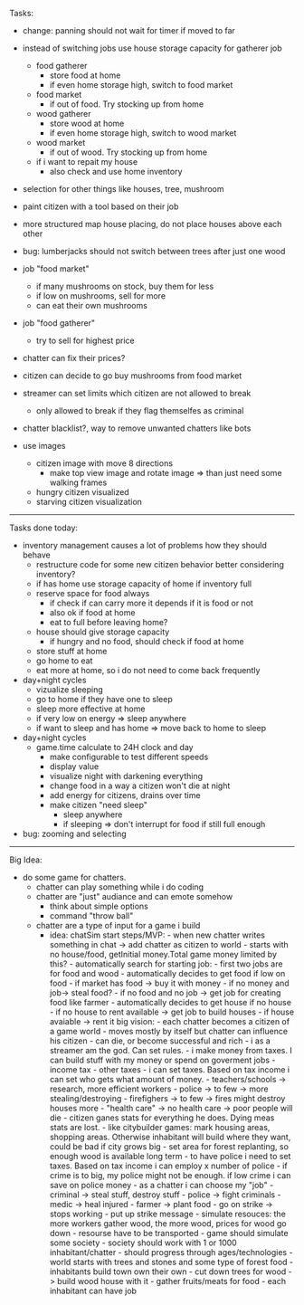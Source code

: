 Tasks:
- change: panning should not wait for timer if moved to far
- instead of switching jobs use house storage capacity for gatherer job
    - food gatherer
        - store food at home
        - if even home storage high, switch to food market
    - food market  
        - if out of food. Try stocking up from home
    - wood gatherer
        - store wood at home
        - if even home storage high, switch to wood market
    - wood market
        - if out of wood. Try stocking up from home
    - if i want to repait my house
        - also check and use home inventory
- selection for other things like houses, tree, mushroom
- paint citizen with a tool based on their job
- more structured map house placing, do not place houses above each other
- bug: lumberjacks should not switch between trees after just one wood
- job "food market"
    - if many mushrooms on stock, buy them for less
    - if low on mushrooms, sell for more
    - can eat their own mushrooms
- job "food gatherer"
    - try to sell for highest price
- chatter can fix their prices?
- citizen can decide to go buy mushrooms from food market
- streamer can set limits which citizen are not allowed to break
    - only allowed to break if they flag themselfes as criminal
- chatter blacklist?, way to remove unwanted chatters like bots

- use images
    - citizen image with move 8 directions
        - make top view image and rotate image => than just need some walking frames
    - hungry citizen visualized
    - starving citizen visualization

---------------------------------------------------
Tasks done today:
- inventory management causes a lot of problems how they should behave
    - restructure code for some new citizen behavior better considering inventory?
    - if has home use storage capacity of home if inventory full
    - reserve space for food always
        - if check if can carry more it depends if it is food or not
        - also ok if food at home
        - eat to full before leaving home?
    - house should give storage capacity
        - if hungry and no food, should check if food at home
    - store stuff at home
    - go home to eat
    - eat more at home, so i do not need to come back frequently
- day+night cycles
    - vizualize sleeping
    - go to home if they have one to sleep
    - sleep more effective at home
    - if very low on energy => sleep anywhere
    - if want to sleep and has home => move back to home to sleep
- day+night cycles
    - game.time calculate to  24H clock and day
        - make configurable to test different speeds
        - display value
        - visualize night with darkening everything
        - change food in a way a citizen won't die at night
        - add energy for citizens, drains over time
        - make citizen "need sleep"
            - sleep anywhere
            - if sleeping => don't interrupt for food if still full enough
- bug: zooming and selecting



--------------------------------------------------
Big Idea:
- do some game for chatters.
    - chatter can play something while i do coding
    - chatter are "just" audiance and can emote somehow
        - think about simple options
        - command "throw ball"
    - chatter are a type of input for a game i build
        - idea: chatSim
            start steps/MVP:
                - when new chatter writes something in chat -> add chatter as citizen to world
                    - starts with no house/food, getInitial money.Total game money limited by this?
                    - automatically search for starting job:
                        - first two jobs are for food and wood
                - automatically decides to get food if low on food
                    - if market has food -> buy it with money
                        - if no money and job-> steal food?
                    - if no food and no job -> get job for creating food like farmer
                - automatically decides to get house if no house
                    - if no house to rent available -> get job to build houses
                    - if house avaiable -> rent it
            big vision:
                - each chatter becomes a citizen of a game world
                    - moves mostly by itself but chatter can influence his citizen
                    - can die, or become successful and rich
                - i as a streamer am the god. Can set rules. 
                    - i make money from taxes. I can build stuff with my money or spend on goverment jobs
                        - income tax
                        - other taxes
                    - i can set taxes. Based on tax income i can set who gets what amount of money.
                        - teachers/schools -> research, more efficient workers
                        - police  -> to few -> more stealing/destroying
                        - firefighers -> to few -> fires might destroy houses more
                        - "health care" -> no health care -> poor people will die
                                - citizen ganes stats for everything he does. Dying meas stats are lost. 
                    - like citybuilder games: mark housing areas, shopping areas. Otherwise inhabitant will build where they want, could be bad if city grows big
                    - set area for forest replanting, so enough wood is available long term
                    - to have police i need to set taxes. Based on tax income i can employ x number of police
                        - if crime is to big, my police might not be enough. if low crime i can save on police money
                - as a chatter i can choose my "job"
                    - criminal -> steal stuff, destroy stuff
                    - police -> fight criminals
                    - medic -> heal injured
                    - farmer -> plant food
                    - go on strike -> stops working
                        - put up strike message
                - simulate resouces: the more workers gather wood, the more wood, prices for wood go down
                    - resourse have to be transported
                - game should simulate some society
                - society should work with 1 or 1000 inhabitant/chatter
                - should progress through ages/technologies
                - world starts with trees and stones and some type of forest food
                - inhabitants build town own their own
                    - cut down trees for wood -> build wood house with it
                    - gather fruits/meats for food
                    - each inhabitant can have job


